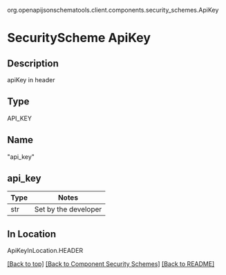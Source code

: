 org.openapijsonschematools.client.components.security_schemes.ApiKey
# SecurityScheme ApiKey

## Description
apiKey in header

## Type
API_KEY

## Name
"api_key"

## api_key
Type | Notes
---- | ------
str  | Set by the developer

## In Location
ApiKeyInLocation.HEADER

[[Back to top]](#top) [[Back to Component Security Schemes]](../../../README.md#Component-SecuritySchemes) [[Back to README]](../../../README.md)

